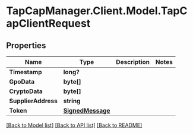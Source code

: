 # TapCapManager.Client.Model.TapCapClientRequest
## Properties

Name | Type | Description | Notes
------------ | ------------- | ------------- | -------------
**Timestamp** | **long?** |  | 
**GpoData** | **byte[]** |  | 
**CryptoData** | **byte[]** |  | 
**SupplierAddress** | **string** |  | 
**Token** | [**SignedMessage**](SignedMessage.md) |  | 

[[Back to Model list]](../README.md#documentation-for-models) [[Back to API list]](../README.md#documentation-for-api-endpoints) [[Back to README]](../README.md)

